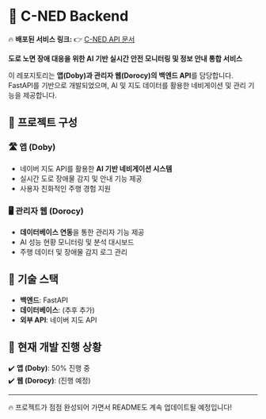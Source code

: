 # 🚀 C-NED Backend  

🔥 **배포된 서비스 링크:** 👉 [C-NED API 문서](https://port-0-c-ned-backend-m8d025yhc9939d4f.sel4.cloudtype.app/docs#/)  

**도로 노면 장애 대응을 위한 AI 기반 실시간 안전 모니터링 및 정보 안내 통합 서비스**  

이 레포지토리는 **앱(Doby)과 관리자 웹(Dorocy)의 백엔드 API**를 담당합니다.  
FastAPI를 기반으로 개발되었으며, AI 및 지도 데이터를 활용한 네비게이션 및 관리 기능을 제공합니다.  

## 📌 **프로젝트 구성**  
### 🛣️ **앱 (Doby)**  
- 네이버 지도 API를 활용한 **AI 기반 네비게이션 시스템**  
- 실시간 도로 장애물 감지 및 안내 기능 제공  
- 사용자 친화적인 주행 경험 지원  

### 🖥️ **관리자 웹 (Dorocy)**  
- **데이터베이스 연동**을 통한 관리자 기능 제공  
- AI 성능 현황 모니터링 및 분석 대시보드  
- 주행 데이터 및 장애물 감지 로그 관리  

## 🔧 **기술 스택**  
- **백엔드**: FastAPI  
- **데이터베이스**: (추후 추가)  
- **외부 API**: 네이버 지도 API  

## 🚧 **현재 개발 진행 상황**  
✔️ **앱 (Doby)**: 50% 진행 중  
✔️ **웹 (Dorocy)**: (진행 예정)  

---

🔥 프로젝트가 점점 완성되어 가면서 README도 계속 업데이트될 예정입니다!  
